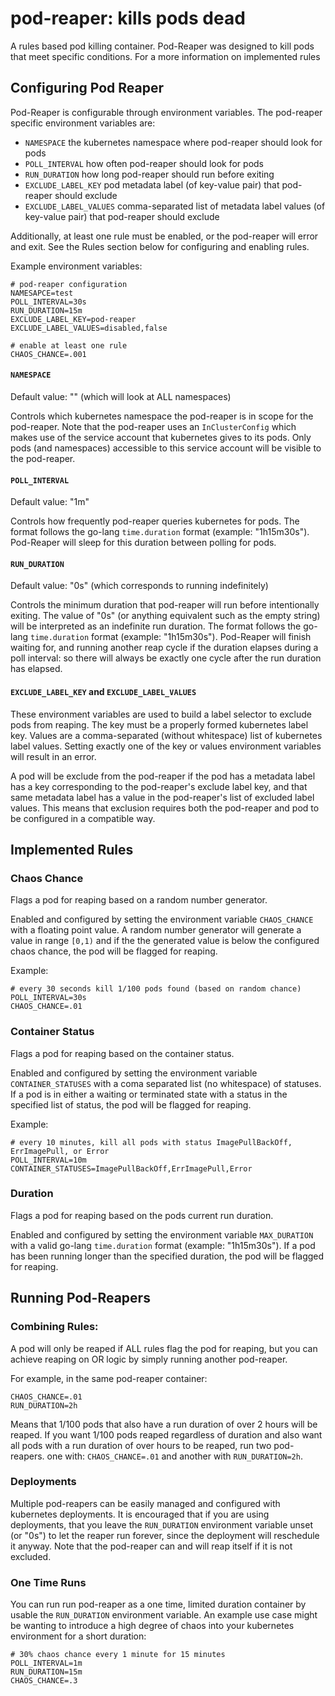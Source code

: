 # pod-reaper: kills pods dead
A rules based pod killing container. Pod-Reaper was designed to kill pods that meet specific conditions. For a more information on implemented rules

## Configuring Pod Reaper
Pod-Reaper is configurable through environment variables. The pod-reaper specific environment variables are:

- `NAMESPACE` the kubernetes namespace where pod-reaper should look for pods
- `POLL_INTERVAL` how often pod-reaper should look for pods
- `RUN_DURATION` how long pod-reaper should run before exiting
- `EXCLUDE_LABEL_KEY` pod metadata label (of key-value pair) that pod-reaper should exclude
- `EXCLUDE_LABEL_VALUES` comma-separated list of metadata label values (of key-value pair) that pod-reaper should exclude

Additionally, at least one rule must be enabled, or the pod-reaper will error and exit. See the Rules section below for configuring and enabling rules.

Example environment variables:
```
# pod-reaper configuration
NAMESAPCE=test
POLL_INTERVAL=30s
RUN_DURATION=15m
EXCLUDE_LABEL_KEY=pod-reaper
EXCLUDE_LABEL_VALUES=disabled,false

# enable at least one rule
CHAOS_CHANCE=.001
```


#### `NAMESPACE`
Default value: "" (which will look at ALL namespaces)

Controls which kubernetes namespace the pod-reaper is in scope for the pod-reaper. Note that the pod-reaper uses an `InClusterConfig` which makes use of the service account that kubernetes gives to its pods. Only pods (and namespaces) accessible to this service account will be visible to the pod-reaper. 

#### `POLL_INTERVAL`
Default value: "1m"

Controls how frequently pod-reaper queries kubernetes for pods. The format follows the go-lang `time.duration` format (example: "1h15m30s"). Pod-Reaper will sleep for this duration between polling for pods. 

#### `RUN_DURATION`
Default value: "0s" (which corresponds to running indefinitely)

Controls the minimum duration that pod-reaper will run before intentionally exiting. The value of "0s" (or anything equivalent such as the empty string) will be interpreted as an indefinite run duration. The format follows the go-lang `time.duration` format (example: "1h15m30s"). Pod-Reaper will finish waiting for, and running another reap cycle if the duration elapses during a poll interval: so there will always be exactly one cycle after the run duration has elapsed. 

#### `EXCLUDE_LABEL_KEY` and `EXCLUDE_LABEL_VALUES`
These environment variables are used to build a label selector to exclude pods from reaping. The key must be a properly formed kubernetes label key. Values are a comma-separated (without whitespace) list of kubernetes label values. Setting exactly one of the key or values environment variables will result in an error.

A pod will be exclude from the pod-reaper if the pod has a metadata label has a key corresponding to the pod-reaper's exclude label key, and that same metadata label has a value in the pod-reaper's list of excluded label values. This means that exclusion requires both the pod-reaper and pod to be configured in a compatible way.

## Implemented Rules

### Chaos Chance
Flags a pod for reaping based on a random number generator.

Enabled and configured by setting the environment variable `CHAOS_CHANCE` with a floating point value. A random number generator will generate a value in range `[0,1)` and if the the generated value is below the configured chaos chance, the pod will be flagged for reaping.

Example: 
```
# every 30 seconds kill 1/100 pods found (based on random chance)
POLL_INTERVAL=30s
CHAOS_CHANCE=.01
```

### Container Status
Flags a pod for reaping based on the container status.

Enabled and configured by setting the environment variable `CONTAINER_STATUSES` with a coma separated list (no whitespace) of statuses. If a pod is in either a waiting or terminated state with a status in the specified list of status, the pod will be flagged for reaping.

Example: 
```
# every 10 minutes, kill all pods with status ImagePullBackOff, ErrImagePull, or Error
POLL_INTERVAL=10m
CONTAINER_STATUSES=ImagePullBackOff,ErrImagePull,Error
```

### Duration
Flags a pod for reaping based on the pods current run duration.
 
Enabled and configured by setting the environment variable `MAX_DURATION` with a valid go-lang `time.duration` format (example: "1h15m30s"). If a pod has been running longer than the specified duration, the pod will be flagged for reaping.

## Running Pod-Reapers

### Combining Rules:
A pod will only be reaped if ALL rules flag the pod for reaping, but you can achieve reaping on OR logic by simply running another pod-reaper.

For example, in the same pod-reaper container:
```
CHAOS_CHANCE=.01
RUN_DURATION=2h
```
Means that 1/100 pods that also have a run duration of over 2 hours will be reaped. If you want 1/100 pods reaped regardless of duration and also want all pods with a run duration of over hours to be reaped, run two pod-reapers. one with: `CHAOS_CHANCE=.01` and another with `RUN_DURATION=2h`.

### Deployments
Multiple pod-reapers can be easily managed and configured with kubernetes deployments. It is encouraged that if you are using deployments, that you leave the `RUN_DURATION` environment variable unset (or "0s") to let the reaper run forever, since the deployment will reschedule it anyway. Note that the pod-reaper can and will reap itself if it is not excluded.

### One Time Runs
You can run run pod-reaper as a one time, limited duration container by usable the `RUN_DURATION` environment variable. An example use case might be wanting to introduce a high degree of chaos into your kubernetes environment for a short duration:
```
# 30% chaos chance every 1 minute for 15 minutes
POLL_INTERVAL=1m
RUN_DURATION=15m
CHAOS_CHANCE=.3
```
